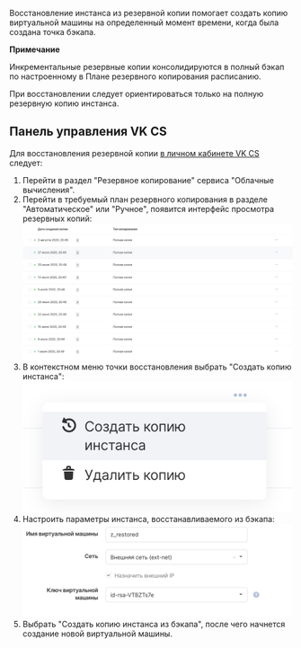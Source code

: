 Восстановление инстанса из резервной копии помогает создать копию виртуальной машины на определенный момент времени, когда была создана точка бэкапа.

**Примечание**

Инкрементальные резервные копии консолидируются в полный бэкап по настроенному в Плане резервного копирования расписанию.

При восстановлении следует ориентироваться только на полную резервную копию инстанса.

## Панель управления VK CS

Для восстановления резервной копии [в личном кабинете VK CS](https://mcs.mail.ru/app/services/infra/servers/) следует:

1.  Перейти в раздел "Резервное копирование" сервиса "Облачные вычисления".
2.  Перейти в требуемый план резервного копирования в разделе "Автоматическое" или "Ручное", появится интерфейс просмотра резервных копий:![](./assets/1596744860403-1596744860403.png)
3.  В контекстном меню точки восстановления выбрать "Создать копию инстанса":![](./assets/1596744975877-snimok-ekrana-2020-08-06-v-23.15.53.png)
4.  Настроить параметры инстанса, восстанавливаемого из бэкапа:![](./assets/1596745115820-snimok-ekrana-2020-08-06-v-23.18.07.png)
5.  Выбрать "Создать копию инстанса из бэкапа", после чего начнется создание новой виртуальной машины.
